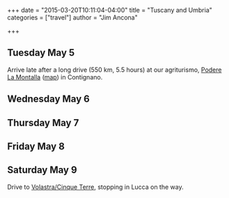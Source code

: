 +++
date = "2015-03-20T10:11:04-04:00"
title = "Tuscany and Umbria"
categories = ["travel"]
author = "Jim Ancona"

+++
## Tuesday May 5

Arrive late after a long drive (550 km, 5.5 hours) at our agriturismo,
[Podere La Montalla](http://lamontalla.com/?lang=en)
([map](http://goo.gl/maps/WGLRn)) in Contignano.

## Wednesday May 6

## Thursday May 7

## Friday May 8

## Saturday May 9

Drive to [Volastra/Cinque Terre](/travel/Cinque-Terre), stopping in
Lucca on the way.
